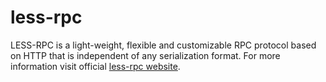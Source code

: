 # less-rpc

LESS-RPC is a light-weight, flexible and customizable RPC protocol based on HTTP that is independent of any serialization format. For more information visit official [less-rpc website](http://less-rpc.com).
